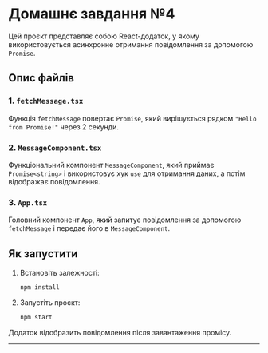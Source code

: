 # Домашнє завдання №4

Цей проєкт представляє собою React-додаток, у якому використовується асинхронне отримання повідомлення за допомогою `Promise`.

## Опис файлів

### 1. `fetchMessage.tsx`
Функція `fetchMessage` повертає `Promise`, який вирішується рядком `"Hello from Promise!"` через 2 секунди.

### 2. `MessageComponent.tsx`
Функціональний компонент `MessageComponent`, який приймає `Promise<string>` і використовує хук `use` для отримання даних, а потім відображає повідомлення.

### 3. `App.tsx`
Головний компонент `App`, який запитує повідомлення за допомогою `fetchMessage` і передає його в `MessageComponent`.

## Як запустити
1. Встановіть залежності:
   ```sh
   npm install
   ```
2. Запустіть проєкт:
   ```sh
   npm start
   ```

Додаток відобразить повідомлення після завантаження промісу.

---